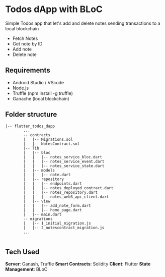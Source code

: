 # Todos dApp with BLoC

Simple Todos app that let's add and delete notes sending transactions to a local blockchain

- Fetch Notes
- Get note by ID
- Add note
- Delete note

## Requirements 
- Android Studio / VScode
- Node.js
- Truffle (npm install -g truffle)
- Ganache (local blockchain)

## Folder structure
```
|-- flutter_todos_dapp
        ...
        -- contracts
        |   |-- Migrations.sol
        |   |-- NotesContract.sol
        |-- lib
        |   |-- bloc
        |   |   |-- notes_service_bloc.dart
        |   |   |-- notes_service_event.dart
        |   |   |-- notes_service_state.dart
        |   |-- models
        |   |   |-- note.dart
        |   |-- repository
        |   |   |-- endpoints.dart
        |   |   |-- notes_deployed_contract.dart
        |   |   |-- notes_repository.dart
        |   |   |-- notes_web3_api_client.dart
        |   |-- view
        |   |   |-- add_note_form.dart
        |   |   |-- home_page.dart
        |   |-- main.dart
        -- migrations
        |   |-- 1_initial_migration.js
        |   |-- 2_notescontract_migration.js
        ...
    
```

## Tech Used

**Server**: Ganash, Truffle
**Smart Contracts**: Solidity
**Client**: Flutter
**State Management**: BLoC
